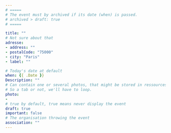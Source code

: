 ```yaml
---
# =====
# The event must by archived if its date (when) is passed.
# archived > draft: true
# =====

title: ""
# Not sure about that
adresse: 
- address: ""
- postalCode: "75000"
- city: "Paris"
- label: ""

# Today's date at default 
when: {{ .Date }}
Description: ""
# Can contain one or several photos, that might be stored in ressources, not sure either. 
# So a tab or not, we'll have to loop.
photo: 
- 
# true by default, true means never display the event
draft: true
important: false
# The organisation throwing the event 
association: ""
---
```


